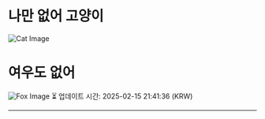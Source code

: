 
# 나만 없어 고양이

![Cat Image](https://cdn2.thecatapi.com/images/78s.jpg)

# 여우도 없어
![Fox Image](https://randomfox.ca/images/123.jpg)
⏳ 업데이트 시간: 2025-02-15 21:41:36 (KRW)

---

